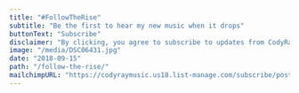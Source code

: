 ```yaml
---
title: "#FollowTheRise"
subtitle: "Be the first to hear my new music when it drops"
buttonText: "Subscribe"
disclaimer: "By clicking, you agree to subscribe to updates from CodyRayMusic"
image: "/media/DSC06431.jpg"
date: "2018-09-15"
path: "/follow-the-rise/"
mailchimpURL: "https://codyraymusic.us18.list-manage.com/subscribe/post?u=4cd414c7953819aa309bb2fd9&amp;id=dd80d2e2b4"
---
```



